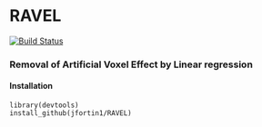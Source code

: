 # RAVEL
[![Build Status](https://travis-ci.org/Jfortin1/RAVEL.svg?branch=master)](https://travis-ci.org/Jfortin1/RAVEL)

### Removal of Artificial Voxel Effect by Linear regression


#### Installation

```{r}
library(devtools)
install_github(jfortin1/RAVEL)
```
